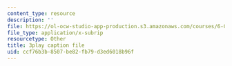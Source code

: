 ```yaml
---
content_type: resource
description: ''
file: https://ol-ocw-studio-app-production.s3.amazonaws.com/courses/6-004-computation-structures-spring-2017/ccf76b3b8507be82fb79d3ed6018b96f_dLeI7A7VezQ.srt
file_type: application/x-subrip
resourcetype: Other
title: 3play caption file
uid: ccf76b3b-8507-be82-fb79-d3ed6018b96f
---
```

